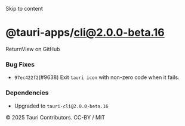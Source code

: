 Skip to content
# @tauri-apps/cli@2.0.0-beta.16
ReturnView on GitHub
### Bug Fixes
  * `97ec422f2`(#9638) Exit `tauri icon` with non-zero code when it fails.


### Dependencies
  * Upgraded to `tauri-cli@2.0.0-beta.16`


© 2025 Tauri Contributors. CC-BY / MIT
